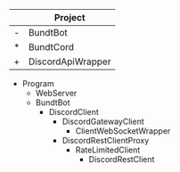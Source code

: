 |   | Project |
|---|----------|
| - | BundtBot |
| * | BundtCord |
| + | DiscordApiWrapper |

- Program
  - WebServer
  - BundtBot
    * DiscordClient
      + DiscordGatewayClient
        + ClientWebSocketWrapper
      + DiscordRestClientProxy
        + RateLimitedClient
          + DiscordRestClient